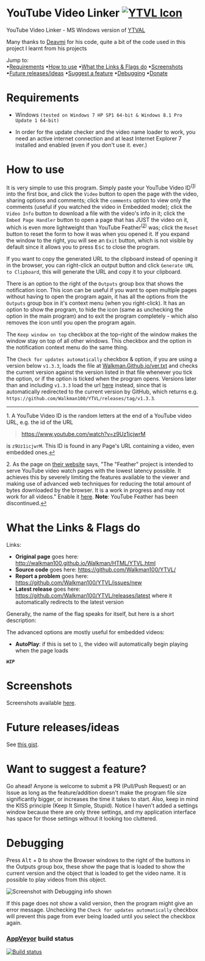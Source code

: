 YouTube Video Linker [![YTVL Icon](http://walkman100.github.io/Walkman/Images/WindowsProjectsOriginalImages/youtube_withLink.png)](http://walkman100.github.io/Walkman/Images/WindowsProjectsOriginalImages/youtube_withLink.png "YTVL Icon")
===

YouTube Video Linker - MS Windows version of [YTVAL](http://walkman100.github.io/Walkman/HTML/YTVL.html)

Many thanks to [Deavmi](http://github.com/Deavmi) for his code, quite a bit of the code used in this project I learnt from his projects

Jump to:  
•<a href="#requirements">Requirements</a> 
•<a href="#how-to-use">How to use</a> 
•<a href="#what-the-links--flags-do">What the Links & Flags do</a> 
•[Screenshots](http://walkman100.github.io/Walkman/HTML/YTVLWindowsScreenshots.html) 
•[Future releases/ideas](https://gist.github.com/Walkman100/5b4103857f8f3a7a3f57#ytvl) 
•<a href="#want-to-suggest-a-feature">Suggest a feature</a> 
•<a href="#debugging">Debugging</a> 
•[Donate](http://walkman100.github.io/Walkman/HTML/Donate.html) 

# Requirements

- Windows `(tested on Windows 7 HP SP1 64-bit & Windows 8.1 Pro Update 1 64-bit)`

- In order for the update checker and the video name loader to work, you need an active internet connection and at least Internet Explorer 7 installed and enabled (even if you don't use it. ever.)

# How to use
It is very simple to use this program. Simply paste your YouTube Video ID<sup>(<a href="#f-note-1" name="ref1" id="ref1">1</a>)</sup> into the first box, and click the `Video` button to open the page with the video, sharing options and comments; click the `comments` option to view only the comments (useful if you watched the video in Embedded mode); click the `Video Info` button to download a file with the video's info in it; click the `Embed Page Handler` button to open a page that has JUST the video on it, which is even more lightweight than YouTube Feather<sup>(<a href="#f-note-2" name="ref2" id="ref2">2</a>)</sup> was; click the `Reset` button to reset the form to how it was  when you opened it. If you expand the window to the right, you will see an `Exit` button, which is not visible by default since it allows you to press <kbd>Esc</kbd> to close the program.

If you want to copy the generated URL to the clipboard instead of opening it in the browser, you can right-click an output button and click `Generate URL to Clipboard`, this will generate the URL and copy it to your clipboard.

There is an option to the right of the `Outputs` group box that shows the notification icon. This icon can be useful if you want to open multiple pages without having to open the program again, it has all the options from the `Outputs` group box in it's context menu (when you right-click). It has an option to show the program, to hide the icon (same as unchecking the option in the main program) and to exit the program completely - which also removes the icon until you open the program again.

The `Keep window on top` checkbox at the top-right of the window makes the window stay on top of all other windows. This checkbox and the option in the notification context menu do the same thing.

The `Check for updates automatically` checkbox & option, if you are using a version below `v1.3.3`, loads the file at [Walkman.Github.io/ver.txt](http://walkman100.github.io/Walkman/YTVL/ver.txt) and checks the current version against the version listed in that file whenever you tick the option, or if the option is ticked when the program opens. Versions later than and including `v1.3.3` load the url [here](http://github.com/Walkman100/YTVL/releases/latest) instead, since that is automatically redirected to the current version by GitHub, which returns e.g. `https://github.com/Walkman100/YTVL/releases/tag/v1.3.3`.
_______________________________________________________________________________
<a name="f-note-1" id="f-note-1">1</a>. A YouTube Video ID is the random letters at the end of a YouTube video URL, e.g. the id of the URL
> https://www.youtube.com/watch?v=z9Uz1icjwrM

is `z9Uz1icjwrM`. This ID is found in any Page's URL containing a video, even embedded ones.<a href="#ref1" title="Jump back to footnote 1 above">↩</a>

<a name="f-note-2" id="f-note-2">2</a>. As the page on [their website](https://www.youtube.com/feather_beta) says, "The "Feather" project is intended to serve YouTube video watch pages with the lowest latency possible. It achieves this by severely limiting the features available to the viewer and making use of advanced web techniques for reducing the total amount of bytes downloaded by the browser. It is a work in progress and may not work for all videos." Enable it [here](https://www.youtube.com/feather_beta). **Note**: YouTube Feather has been discontinued.<a href="#ref2" title="Jump back to footnote 2 above">↩</a>

# What the Links & Flags do
Links:
- **Original page** goes here: http://walkman100.github.io/Walkman/HTML/YTVL.html
- **Source code** goes here: https://github.com/Walkman100/YTVL/
- **Report a problem** goes here: https://github.com/Walkman100/YTVL/issues/new
- **Latest release** goes here: https://github.com/Walkman100/YTVL/releases/latest where it automatically redirects to the latest version

Generally, the name of the flag speaks for itself, but here is a short description:

The advanced options are mostly useful for embedded videos:
- **AutoPlay**: if this is set to `1`, the video will automatically begin playing when the page loads

***_<kbd>`WIP`</kbd>_***

# Screenshots
Screenshots available [here](http://walkman100.github.io/Walkman/HTML/YTVLWindowsScreenshots.html).

# Future releases/ideas
See [this gist](https://gist.github.com/Walkman100/5b4103857f8f3a7a3f57#ytvl).

# Want to suggest a feature?
Go ahead! Anyone is welcome to submit a PR (Pull/Push Request) or an Issue as long as the feature/addition doesn't make the program file size significantly bigger, or increases the time it takes to start. Also, keep in mind the KISS principle (Keep It Simple, Stupid). Notice I haven't added a settings window because there are only three settings, and my application interface has space for those settings without it looking too cluttered.

# Debugging
Press <kbd>Alt</kbd> + <kbd>D</kbd> to show the Browser windows to the right of the buttons in the Outputs group box, these show the page that is loaded to show the current version and the object that is loaded to get the video name. It is possible to play videos from this object.

![Screenshot with Debugging info shown](http://walkman100.github.io/Walkman/Images/WindowsProjectsScreenshots/YTVL/AdvancedOptionsWithDebugKeyCombinationPressed.png "Screenshot with Debugging info shown")

If this page does not show a valid version, then the program might give an error message. Unchecking the `Check for updates automatically` checkbox will prevent this page from ever being loaded until you select the checkbox again.

### [AppVeyor](http://ci.appveyor.com/) build status
[![Build status](https://ci.appveyor.com/api/projects/status/ao70dapbuoho2yk2)](https://ci.appveyor.com/project/Walkman100/ytvl)
